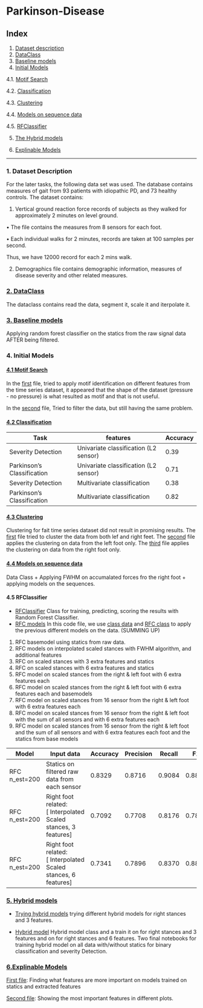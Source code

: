 # Parkinson-Disease

## Index
1. [Dataset description](#1-dataset-description)
2. [DataClass](#2-dataclass)
3. [Baseline models](#3-baseline-models)
4. [Initial Models]()

4.1. [Motif Search](#4.1-motif-search)

4.2. [Classification](#4.2-classification)

4.3. [Clustering](#4.3-clustering)

4.4. [Models on sequence data](#4.4-models-on-sequence-data)

4.5. [RFClassifier](#4.5-fclassifier)

5. [The Hybrid models](#5.-the-hybrid-models)

6. [Explinable Models](#6.-explinable-models)

----

### 1. Dataset Description

For the later tasks, the following data set was used.
The database contains measures of gait from 93 patients with idiopathic PD, and 73 healthy controls.
The dataset contains:
1. Vertical ground reaction force records of subjects as they walked for approximately 2 minutes
on level ground.

  • The file contains the measures from 8 sensors for each foot.

  • Each individual walks for 2 minutes, records are taken at 100 samples per second.

  Thus, we have 12000 record for each 2 mins walk.

2. Demographics file contains demographic information, measures of disease severity and other
related measures.

### [2. DataClass](https://github.com/Nemat-Allah-Aloush/Parkinson-Disease/tree/main/DataClass)

The dataclass contains read the data, segment it, scale it and iterpolate it.

### [3. Baseline models](https://github.com/Nemat-Allah-Aloush/Parkinson-Disease/blob/main/Baseline_models.ipynb)

Applying random forest classifier on the statics from the raw signal data AFTER being filtered.

### 4. Initial Models

#### [4.1 Motif Search](https://github.com/Nemat-Allah-Aloush/Parkinson-Disease/tree/main/Motif%20Search)

In the [first](https://github.com/Nemat-Allah-Aloush/Parkinson-Disease/blob/main/Motif%20Search/Motif_Search.ipynb) file, tried to apply motif identification on different features from the time series dataset, it appeared that the shape of the dataset (pressure - no pressure) is what resulted as motif and that is not useful.

In the [second](https://github.com/Nemat-Allah-Aloush/Parkinson-Disease/blob/main/Motif%20Search/Motif_Search_with_filtering.ipynb) file, Tried to filter the data, but still having the same problem.

#### [4.2 Classification](https://github.com/Nemat-Allah-Aloush/Parkinson-Disease/blob/main/Classification.ipynb)

| Task                       | features                               | Accuracy      |
| -------------              | -------------                          | ------------- |
| Severity Detection         | Univariate classification (L2 sensor)  | 0.39          |
| Parkinson’s Classification | Univariate classification (L2 sensor)  | 0.71          |
| Severity Detection         | Multivariate classification            | 0.38          |
| Parkinson’s Classification | Multivariate classification            | 0.82          |

#### [4.3 Clustering](https://github.com/Nemat-Allah-Aloush/Parkinson-Disease/tree/main/Clustering)

Clustering for fait time series dataset did not result in promising results. 
The [first](https://github.com/Nemat-Allah-Aloush/Parkinson-Disease/blob/main/Clustering/Clustering_PD_VGF_Gait_Stances.ipynb) file tried to cluster the data from both lef and right feet. The [second](https://github.com/Nemat-Allah-Aloush/Parkinson-Disease/blob/main/Clustering/Clustering_left_stances.ipynb) file applies the clustering on data from the left foot only. The [third](https://github.com/Nemat-Allah-Aloush/Parkinson-Disease/blob/main/Clustering/Clustering_right_stances.ipynb) file applies the clustering on data from the right foot only.

#### [4.4 Models on sequence data](https://github.com/Nemat-Allah-Aloush/Parkinson-Disease/blob/main/Models_Sequences_data.ipynb)

Data Class + Applying FWHM on accumalated forces fro the right foot + applying models on the sequences.

#### 4.5 RFClassifier

- [RFClassifier](https://github.com/Nemat-Allah-Aloush/Parkinson-Disease/tree/main/RFClassifier) Class for training, predicting, scoring the results with Random Forest Classifier.
- [RFC models](https://github.com/Nemat-Allah-Aloush/Parkinson-Disease/blob/main/RFCmodels.ipynb)
In this code file, we use [class data](https://github.com/Nemat-Allah-Aloush/Parkinson-Disease/tree/main/DataClass) and [RFC class](https://github.com/Nemat-Allah-Aloush/Parkinson-Disease/tree/main/RFClassifier) to apply the previous different models on the data.
(SUMMING UP)
1. RFC basemodel using statics from raw data.
2. RFC models on interpolated scaled stances with FWHM algorithm, and additional features
3. RFC on scaled stances with 3 extra features and statics
4. RFC on scaled stances with 6 extra features and statics
5. RFC model on scaled stances from the right & left foot with 6 extra features each
6. RFC model on scaled stances from the right & left foot with 6 extra features each and basemodels
7. RFC model on scaled stances from 16 sensor from the right & left foot with 6 extra features each
8. RFC model on scaled stances from 16 sensor from the right & left foot with the sum of all sensors and with 6 extra features each
9. RFC model on scaled stances from 16 sensor from the right & left foot and the sum of all sensors and with 6 extra features each foot and the statics from base models

| Model                      | Input data                                                    | Accuracy      | Precision      | Recall      | F1      |
| -------------              | -------------                                                 | ------------ | ------------ | ------------ | ------------ |
| RFC n_est=200     | Statics on filtered raw data from each sensor  | 0.8329  |0.8716 |0.9084          |0.8844          |
| RFC n_est=200     | Right foot related: [ Interpolated Scaled stances, 3 features]  | 0.7092 |0.7708  |0.8176 |0.7897 |
| RFC n_est=200     | Right foot related: [ Interpolated Scaled stances, 6 features]| 0.7341| 0.7896 |0.8370|0.8815|


### [5. Hybrid models](https://github.com/Nemat-Allah-Aloush/Parkinson-Disease/tree/main/Hybrid_Models)
- [Trying hybrid models](https://github.com/Nemat-Allah-Aloush/Parkinson-Disease/blob/main/Hybridmodel.ipynb)
trying different hybrid models for right stances and 3 features.

- [Hybrid model](https://github.com/Nemat-Allah-Aloush/Parkinson-Disease/blob/main/Hybridmodels.ipynb)
Hybrid model class and a train it on for right stances and 3 features and on for right stances and 6 features.
Two final notebooks for training hybrid model on all data with/without statics for binary classification and severity Detection. 

### [6.Explinable Models](https://github.com/Nemat-Allah-Aloush/Parkinson-Disease/tree/main/Explaining)
[First file](https://github.com/Nemat-Allah-Aloush/Parkinson-Disease/blob/main/Explaining/Explinability.ipynb): Finding what features are more important on models trained on statics and extracted features

[Second file](https://github.com/Nemat-Allah-Aloush/Parkinson-Disease/blob/main/Explaining/Explinability_Continue.ipynb): Showing the most important features in different plots.
